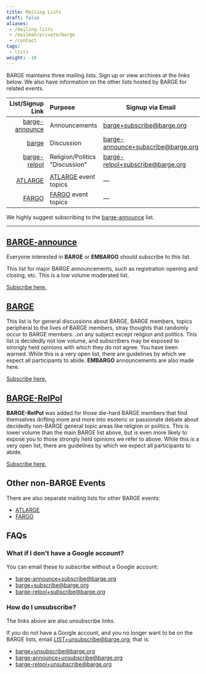```yaml
---
title: Mailing Lists
draft: false
aliases:
 - /mailing-lists
 - /mailman/private/barge
 - /contact
tags:
 - lists
weight: -10
---
```


BARGE maintains three mailing lists.  Sign up or view archives at the links
below.  <!--more--> We also have information on the other lists hosted by BARGE
for related events.

|                                                         List/Signup Link | Purpose                                           | Signup via Email                                                                  |
|-------------------------------------------------------------------------:|:--------------------------------------------------|-----------------------------------------------------------------------------------|
| [barge-announce](https://groups.google.com/a/barge.org/g/barge-announce) | Announcements                                     | [barge+subscribe@barge.org](mailto:barge%2bsubscribe@barge.org)                   |
|                   [barge](https://groups.google.com/a/barge.org/g/barge) | Discussion                                        | [barge-announce+subscribe@barge.org](mailto:barge-announce%2bsubscribe@barge.org) |
|     [barge-relpol](https://groups.google.com/a/barge.org/g/barge-relpol) | Religion/Politics "Discussion"                    | [barge-relpol+subscribe@barge.org](mailto:barge-relpol%2bsubscribe@barge.org)     |
|                                                                          |                                                   |                                                                                   |
|               [ATLARGE](https://groups.google.com/a/barge.org/g/atlarge) | [ATLARGE](https://atlargepoker.com/) event topics | &mdash;                                                                           |
|                   [FARGO](https://groups.google.com/a/barge.org/g/fargo) | [FARGO](http://fargopoker.org/) event topics      | &mdash;                                                                           |


We highly suggest subscribing to the
[barge-announce](https://groups.google.com/a/barge.org/g/barge-announce) list.

-----

## [BARGE-announce](https://groups.google.com/a/barge.org/g/barge-announce)

Everyone interested in **BARGE** or **EMBARGO** should subscribe to this list.

This list for major BARGE announcements, such as registration opening and
closing, etc. This is a low volume moderated list.

[Subscribe here.](https://groups.google.com/a/barge.org/g/barge-announce)

## [BARGE](https://groups.google.com/a/barge.org/g/barge)

This list is for general discussions about BARGE, BARGE members,
topics peripheral to the lives of BARGE members, stray thoughts that randomly
occur to BARGE members...on any subject except religion and politics.
This list is decidedly not low volume, and subscribers may be exposed
to strongly held opinions with which they do not agree. You have been
warned. While this is a very open list, there are guidelines by which we expect
all participants to abide.  **EMBARGO** announcements are also made here.

[Subscribe here.](https://groups.google.com/a/barge.org/g/barge)

## [BARGE-RelPol](https://groups.google.com/a/barge.org/g/barge-relpol)

**BARGE-RelPol** was added for those die-hard BARGE members that find
themselves drifting more and more into esoteric or passionate debate about
decidedly non-BARGE general topic areas like religion or politics. This is
lower volume than the main BARGE list above, but is even more likely to expose
you to those strongly held opinions we refer to above.  While this is a very
open list, there are guidelines by which we expect all participants to abide.

[Subscribe here.](https://groups.google.com/a/barge.org/g/barge-relpol)

## Other non-BARGE Events

There are also separate mailing lists for other BARGE events:

- [ATLARGE](https://groups.google.com/a/barge.org/g/atlarge)
- [FARGO](https://groups.google.com/a/barge.org/g/fargo)

## FAQs

### What if I don't have a Google account?

You can email these to subscribe without a Google account:
* [barge-announce+subscribe@barge.org](mailto:barge-announce%2bsubscribe@barge.org)
* [barge+subscribe@barge.org](mailto:barge%2bsubscribe@barge.org)
* [barge-relpol+subscribe@barge.org](mailto:barge-relpol%2bsubscribe@barge.org)


### How do I unsubscribe?

The links above are also unsubscribe links.

If you do not have a Google account, and you no longer want to be on the BARGE
lists, email LIST+unsubscribe@barge.org; that is:

* [barge+unsubscribe@barge.org](mailto:barge%2bunsubscribe@barge.org)
* [barge-announce+unsubscribe@barge.org](mailto:barge-announce%2bunsubscribe@barge.org)
* [barge-relpol+unsubscribe@barge.org](mailto:barge-relpol%2bunsubscribe@barge.org)
